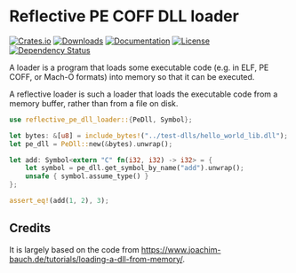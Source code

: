 # Reflective PE COFF DLL loader

[![Crates.io](https://img.shields.io/crates/v/reflective_pe_dll_loader)](https://crates.io/crates/reflective_pe_dll_loader)
[![Downloads](https://img.shields.io/crates/d/reflective_pe_dll_loader.svg)](https://crates.io/crates/reflective_pe_dll_loader)
[![Documentation](https://docs.rs/reflective_pe_dll_loader/badge.svg)](https://docs.rs/reflective_pe_dll_loader)
[![License](https://img.shields.io/crates/l/reflective_pe_dll_loader)](https://crates.io/crates/reflective_pe_dll_loader)
[![Dependency Status](https://deps.rs/repo/github/JohnScience/reflective_pe_dll_loader/status.svg)](https://deps.rs/repo/github/JohnScience/reflective_pe_dll_loader)

A loader is a program that loads some executable code (e.g. in ELF, PE COFF, or Mach-O formats) into memory so that it can be executed.

A reflective loader is such a loader that loads the executable code from a memory buffer, rather than from a file on disk.

```rust
use reflective_pe_dll_loader::{PeDll, Symbol};

let bytes: &[u8] = include_bytes!("../test-dlls/hello_world_lib.dll");
let pe_dll = PeDll::new(&bytes).unwrap();

let add: Symbol<extern "C" fn(i32, i32) -> i32> = {
    let symbol = pe_dll.get_symbol_by_name("add").unwrap();
    unsafe { symbol.assume_type() }
};

assert_eq!(add(1, 2), 3);
```

## Credits

It is largely based on the code from <https://www.joachim-bauch.de/tutorials/loading-a-dll-from-memory/>.
